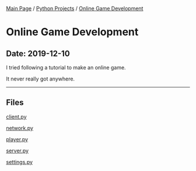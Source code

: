 [Main Page](/) / [Python Projects](/python) / [Online Game Development](/python/2019-12-06_Worm)

# Online Game Development

## Date: 2019-12-10

I tried following a tutorial to make an online game.

It never really got anywhere.

-----

## Files

[client.py](client.py)

[network.py](network.py)

[player.py](player.py)

[server.py](server.py)

[settings.py](settings.py)
